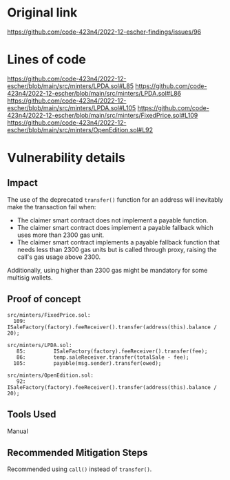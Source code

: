# Original link
https://github.com/code-423n4/2022-12-escher-findings/issues/96
# Lines of code

https://github.com/code-423n4/2022-12-escher/blob/main/src/minters/LPDA.sol#L85
https://github.com/code-423n4/2022-12-escher/blob/main/src/minters/LPDA.sol#L86
https://github.com/code-423n4/2022-12-escher/blob/main/src/minters/LPDA.sol#L105
https://github.com/code-423n4/2022-12-escher/blob/main/src/minters/FixedPrice.sol#L109
https://github.com/code-423n4/2022-12-escher/blob/main/src/minters/OpenEdition.sol#L92


# Vulnerability details

## Impact
The use of the deprecated ```transfer()``` function for an address will inevitably make the transaction fail when:

* The claimer smart contract does not implement a payable function.
* The claimer smart contract does implement a payable fallback which uses more than 2300 gas unit.
* The claimer smart contract implements a payable fallback function that needs less than 2300 gas units but is called through proxy, raising the call's gas usage above 2300.

Additionally, using higher than 2300 gas might be mandatory for some multisig wallets.

## Proof of concept 

```solidity
src/minters/FixedPrice.sol:
  109:         ISaleFactory(factory).feeReceiver().transfer(address(this).balance / 20);

src/minters/LPDA.sol:
   85:         ISaleFactory(factory).feeReceiver().transfer(fee);
   86:         temp.saleReceiver.transfer(totalSale - fee);
  105:         payable(msg.sender).transfer(owed);

src/minters/OpenEdition.sol:
   92:         ISaleFactory(factory).feeReceiver().transfer(address(this).balance / 20);
```


## Tools Used

Manual

## Recommended Mitigation Steps

Recommended using ```call()``` instead of ```transfer()```.